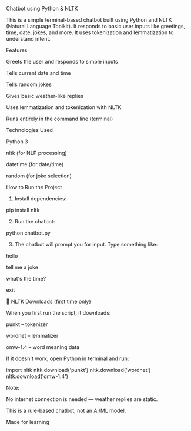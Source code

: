 Chatbot using Python & NLTK

This is a simple terminal-based chatbot built using Python and NLTK (Natural Language Toolkit). It responds to basic user inputs like greetings, time, date, jokes, and more. It uses tokenization and lemmatization to understand intent.


Features

Greets the user and responds to simple inputs

Tells current date and time

Tells random jokes

Gives basic weather-like replies

Uses lemmatization and tokenization with NLTK

Runs entirely in the command line (terminal)



Technologies Used

Python 3

nltk (for NLP processing)

datetime (for date/time)

random (for joke selection)



 How to Run the Project

1. Install dependencies:

 pip install nltk


2. Run the chatbot:

python chatbot.py


3. The chatbot will prompt you for input. Type something like:

hello

tell me a joke

what's the time?

exit



🔧 NLTK Downloads (first time only)

When you first run the script, it downloads:

punkt – tokenizer

wordnet – lemmatizer

omw-1.4 – word meaning data


If it doesn't work, open Python in terminal and run:

import nltk
nltk.download('punkt')
nltk.download('wordnet')
nltk.download('omw-1.4')


Note:

No internet connection is needed — weather replies are static.

This is a rule-based chatbot, not an AI/ML model.

Made for learning 

